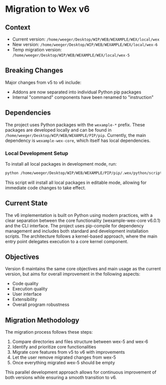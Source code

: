 # Migration to Wex v6

## Context

- Current version: `/home/weeger/Desktop/WIP/WEB/WEXAMPLE/WEX/local/wex`
- New version: `/home/weeger/Desktop/WIP/WEB/WEXAMPLE/WEX/local/wex-6`
- Temp migration version: `/home/weeger/Desktop/WIP/WEB/WEXAMPLE/WEX/local/wex-5`

## Breaking Changes

Major changes from v5 to v6 include:

- Addons are now separated into individual Python pip packages
- Internal "command" components have been renamed to "instruction"

## Dependencies

The project uses Python packages with the `wexample-*` prefix. These packages are developed locally and can be found in `/home/weeger/Desktop/WIP/WEB/WEXAMPLE/PIP/pip`. Currently, the main dependency is `wexample-wex-core`, which itself has local dependencies.

### Local Development Setup

To install all local packages in development mode, run:
```bash
python /home/weeger/Desktop/WIP/WEB/WEXAMPLE/PIP/pip/.wex/python/script/install_all_packages.py
```
This script will install all local packages in editable mode, allowing for immediate code changes to take effect.

## Current State

The v6 implementation is built on Python using modern practices, with a clear separation between the core functionality (wexample-wex-core v6.0.1) and the CLI interface. The project uses pip-compile for dependency management and includes both standard and development installation scripts. The architecture follows a kernel-based approach, where the main entry point delegates execution to a core kernel component.

## Objectives

Version 6 maintains the same core objectives and main usage as the current version, but aims for overall improvement in the following aspects:

- Code quality
- Execution quality
- User interface
- Extensibility
- Overall program robustness

## Migration Methodology

The migration process follows these steps:

1. Compare directories and files structure between wex-5 and wex-6
2. Identify and prioritize core functionalities
3. Migrate core features from v5 to v6 with improvements
4. Let the user remove migrated changes from wex-5 
5. Once everything migrated wex-5 should be empty

This parallel development approach allows for continuous improvement of both versions while ensuring a smooth transition to v6.